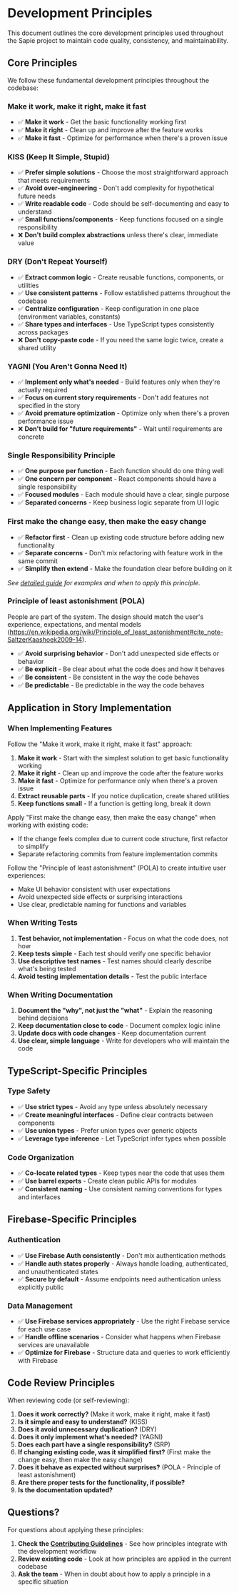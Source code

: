 # Development Principles

This document outlines the core development principles used throughout the Sapie project to maintain code quality,
consistency, and maintainability.

## Core Principles

We follow these fundamental development principles throughout the codebase:

### Make it work, make it right, make it fast

- ✅ **Make it work** - Get the basic functionality working first
- ✅ **Make it right** - Clean up and improve after the feature works
- ✅ **Make it fast** - Optimize for performance when there's a proven issue

### KISS (Keep It Simple, Stupid)

- ✅ **Prefer simple solutions** - Choose the most straightforward approach that meets requirements
- ✅ **Avoid over-engineering** - Don't add complexity for hypothetical future needs
- ✅ **Write readable code** - Code should be self-documenting and easy to understand
- ✅ **Small functions/components** - Keep functions focused on a single responsibility
- ❌ **Don't build complex abstractions** unless there's clear, immediate value

### DRY (Don't Repeat Yourself)

- ✅ **Extract common logic** - Create reusable functions, components, or utilities
- ✅ **Use consistent patterns** - Follow established patterns throughout the codebase
- ✅ **Centralize configuration** - Keep configuration in one place (environment variables, constants)
- ✅ **Share types and interfaces** - Use TypeScript types consistently across packages
- ❌ **Don't copy-paste code** - If you need the same logic twice, create a shared utility

### YAGNI (You Aren't Gonna Need It)

- ✅ **Implement only what's needed** - Build features only when they're actually required
- ✅ **Focus on current story requirements** - Don't add features not specified in the story
- ✅ **Avoid premature optimization** - Optimize only when there's a proven performance issue
- ❌ **Don't build for "future requirements"** - Wait until requirements are concrete

### Single Responsibility Principle

- ✅ **One purpose per function** - Each function should do one thing well
- ✅ **One concern per component** - React components should have a single responsibility
- ✅ **Focused modules** - Each module should have a clear, single purpose
- ✅ **Separated concerns** - Keep business logic separate from UI logic

### First make the change easy, then make the easy change

- ✅ **Refactor first** - Clean up existing code structure before adding new functionality
- ✅ **Separate concerns** - Don't mix refactoring with feature work in the same commit
- ✅ **Simplify then extend** - Make the foundation clear before building on it

*See [detailed guide](research/first_make_change_easy.md) for examples and when to apply this principle.*

### Principle of least astonishment (POLA)

People are part of the system. The design should match the user's experience, expectations, and mental models (https://en.wikipedia.org/wiki/Principle_of_least_astonishment#cite_note-SaltzerKaashoek2009-14).

- ✅ **Avoid surprising behavior** - Don't add unexpected side effects or behavior
- ✅ **Be explicit** - Be clear about what the code does and how it behaves
- ✅ **Be consistent** - Be consistent in the way the code behaves
- ✅ **Be predictable** - Be predictable in the way the code behaves

## Application in Story Implementation

### When Implementing Features

Follow the "Make it work, make it right, make it fast" approach:

1. **Make it work** - Start with the simplest solution to get basic functionality working
2. **Make it right** - Clean up and improve the code after the feature works
3. **Make it fast** - Optimize for performance only when there's a proven issue
4. **Extract reusable parts** - If you notice duplication, create shared utilities
5. **Keep functions small** - If a function is getting long, break it down

Apply "First make the change easy, then make the easy change" when working with existing code:

- If the change feels complex due to current code structure, first refactor to simplify
- Separate refactoring commits from feature implementation commits

Follow the "Principle of least astonishment" (POLA) to create intuitive user experiences:

- Make UI behavior consistent with user expectations
- Avoid unexpected side effects or surprising interactions
- Use clear, predictable naming for functions and variables

### When Writing Tests

1. **Test behavior, not implementation** - Focus on what the code does, not how
2. **Keep tests simple** - Each test should verify one specific behavior
3. **Use descriptive test names** - Test names should clearly describe what's being tested
4. **Avoid testing implementation details** - Test the public interface

### When Writing Documentation

1. **Document the "why", not just the "what"** - Explain the reasoning behind decisions
2. **Keep documentation close to code** - Document complex logic inline
3. **Update docs with code changes** - Keep documentation current
4. **Use clear, simple language** - Write for developers who will maintain the code

## TypeScript-Specific Principles

### Type Safety

- ✅ **Use strict types** - Avoid `any` type unless absolutely necessary
- ✅ **Create meaningful interfaces** - Define clear contracts between components
- ✅ **Use union types** - Prefer union types over generic objects
- ✅ **Leverage type inference** - Let TypeScript infer types when possible

### Code Organization

- ✅ **Co-locate related types** - Keep types near the code that uses them
- ✅ **Use barrel exports** - Create clean public APIs for modules
- ✅ **Consistent naming** - Use consistent naming conventions for types and interfaces

## Firebase-Specific Principles

### Authentication

- ✅ **Use Firebase Auth consistently** - Don't mix authentication methods
- ✅ **Handle auth states properly** - Always handle loading, authenticated, and unauthenticated states
- ✅ **Secure by default** - Assume endpoints need authentication unless explicitly public

### Data Management

- ✅ **Use Firebase services appropriately** - Use the right Firebase service for each use case
- ✅ **Handle offline scenarios** - Consider what happens when Firebase services are unavailable
- ✅ **Optimize for Firebase** - Structure data and queries to work efficiently with Firebase

## Code Review Principles

When reviewing code (or self-reviewing):

1. **Does it work correctly?** (Make it work, make it right, make it fast)
2. **Is it simple and easy to understand?** (KISS)
3. **Does it avoid unnecessary duplication?** (DRY)
4. **Does it only implement what's needed?** (YAGNI)
5. **Does each part have a single responsibility?** (SRP)
6. **If changing existing code, was it simplified first?** (First make the change easy, then make the easy change)
7. **Does it behave as expected without surprises?** (POLA - Principle of least astonishment)
8. **Are there proper tests for the functionality, if possible?**
9. **Is the documentation updated?**

## Questions?

For questions about applying these principles:

1. **Check the [Contributing Guidelines](contributing_guidelines.md)** - See how principles integrate with the
   development workflow
2. **Review existing code** - Look at how principles are applied in the current codebase
3. **Ask the team** - When in doubt about how to apply a principle in a specific situation 
